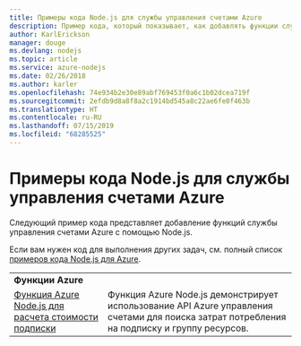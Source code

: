 ```yaml
---
title: Примеры кода Node.js для службы управления счетами Azure
description: Пример кода, который показывает, как добавлять функции службы управления счетами Azure с помощью Node.js.
author: KarlErickson
manager: douge
ms.devlang: nodejs
ms.topic: article
ms.service: azure-nodejs
ms.date: 02/26/2018
ms.author: karler
ms.openlocfilehash: 74e934b2e30e89abf769453f0a6c1b02dcea719f
ms.sourcegitcommit: 2efdb9d8a8f8a2c1914bd545a8c22ae6fe0f463b
ms.translationtype: HT
ms.contentlocale: ru-RU
ms.lasthandoff: 07/15/2019
ms.locfileid: "68285525"
---
```

# <a name="azure-billing-with-nodejs-code-samples"></a>Примеры кода Node.js для службы управления счетами Azure

Следующий пример кода представляет добавление функций службы управления счетами Azure с помощью Node.js.

Если вам нужен код для выполнения других задач, см. полный список [примеров кода Node.js для Azure](https://azure.microsoft.com/resources/samples/?term=nodejs).

| | |
|---|---|
| **Функции Azure** ||
| [Функция Azure Node.js для расчета стоимости подписки](https://azure.microsoft.com/resources/samples/consumption-cost-node/) | Функция Azure Node.js демонстрирует использование API Azure управления счетами для поиска затрат потребления на подписку и группу ресурсов. |
